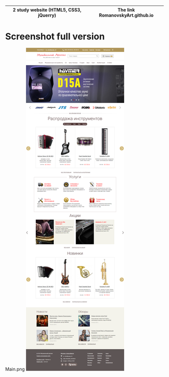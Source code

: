2 study website  (HTML5, CSS3, jQuerry) | The link RomanovskyArt.github.io
------------ | -------------

# Screenshot full version

Main.png
![](images/Main.png)

